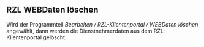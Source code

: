 ## RZL WEBDaten löschen

Wird der Programmteil *Bearbeiten / RZL-Klientenportal / WEBDaten löschen* angewählt, dann werden die Dienstnehmerdaten aus dem RZL-Klientenportal gelöscht.